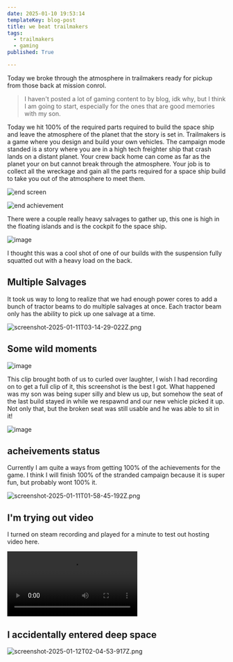 ```yaml
---
date: 2025-01-10 19:53:14
templateKey: blog-post
title: we beat trailmakers
tags:
  - trailmakers
  - gaming
published: True

---
```


Today we broke through the atmosphere in trailmakers ready for pickup from
those back at mission conrol.

> I haven't posted a lot of gaming content to by blog, idk why, but I think I
> am going to start, especially for the ones that are good memories with my
> son.

Today we hit 100% of the required parts required to build the space ship and
leave the atmosphere of the planet that the story is set in.  Trailmakers is a
game where you design and build your own vehicles.  The campaign mode standed
is a story where you are in a high tech freighter ship that crash lands on a
distant planet.  Your crew back home can come as far as the planet your on but
cannot break through the atmosphere.  Your job is to collect all the wreckage
and gain all the parts required for a space ship build to take you out of the
atmosphere to meet them.

![end screen](https://dropper.wayl.one/api/file/f751d33e-1829-47ea-a593-f1d940c86f4f.webp)

![end achievement](https://dropper.wayl.one/api/file/73fed115-7d6a-4629-a9a3-be6819def314.webp)

There were a couple really heavy salvages to gather up, this one is high in the
floating islands and is the cockpit fo the space ship.

![image](https://dropper.wayl.one/api/file/7ab6954a-4dd5-4ab8-b50e-91440c89570b.webp)

I thought this was a cool shot of one of our builds with the suspension fully
squatted out with a heavy load on the back.

## Multiple Salvages

It took us way to long to realize that we had enough power cores to add a bunch
of tractor beams to do multiple salvages at once. Each tractor beam only has
the ability to pick up one salvage at a time.

![screenshot-2025-01-11T03-14-29-022Z.png](https://dropper.wayl.one/api/file/36f1b541-e9c1-46f9-8219-e37bbed67344.webp)

## Some wild moments

![image](https://dropper.wayl.one/api/file/e68cfa29-bc0b-41cc-8ae8-79ef26d1aa97.webp)

This clip brought both of us to curled over laughter, I wish I had recording on
to get a full clip of it, this screenshot is the best I got.  What happened was
my son was being super silly and blew us up, but somehow the seat of the last
build stayed in while we respawnd and our new vehicle picked it up.  Not only
that, but the broken seat was still usable and he was able to sit in it!

![image](https://dropper.wayl.one/api/file/636f3409-b8ad-44f7-9545-9b38d0393f07.webp)

## acheivements status

Currently I am quite a ways from getting 100% of the achievements for the game.
I think I will finish 100% of the stranded campaign because it is super fun,
but probably wont 100% it.

![screenshot-2025-01-11T01-58-45-192Z.png](https://dropper.wayl.one/api/file/2fa177b8-d4d3-41ef-b006-67b369459175.webp)

## I'm trying out video

I turned on steam recording and played for a minute to test out hosting video here.

<video src="https://dropper.wayl.one/api/file/efd58566-2f64-47d1-8b0b-13129b60a860.mp4" controls></video>

## I accidentally entered deep space

![screenshot-2025-01-12T02-04-53-917Z.png](https://dropper.wayl.one/api/file/956214ef-5f83-439b-9414-49be0c26b77a.webp)
